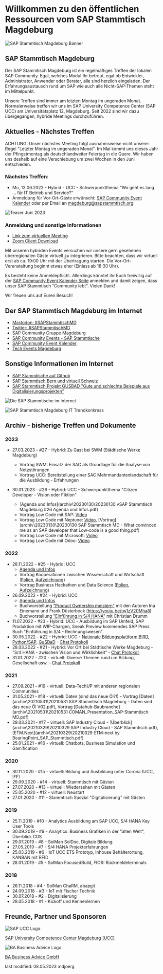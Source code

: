 # Willkommen zu den öffentlichen Ressourcen vom SAP Stammtisch Magdeburg

![SAP Stammtisch Magdeburg Banner](res\sapstammtischmd_xing_banner.png)

## SAP Stammtisch Magdeburg
Der SAP Stammtisch Magdeburg ist ein regelmäßiges Treffen der lokalen SAP Community. Egal, welches Modul Ihr betreut, egal ob Entwickler, Administrator, Anwender oder Berater, alle sind herzlich eingeladen. Der Erfahrungsaustausch rund um SAP wie auch alle Nicht-SAP-Themen steht im Mittelpunkt.

Unsere Treffen sind immer am letzten Montag im ungeraden Monat. Normalerweise treffen wir uns im SAP University Competence Center (SAP UCC) am Universitätsplatz 12, Magdeburg. Seit 2022 sind wir dazu übergegangen, hybride Meetings durchzuführen.

## Aktuelles - Nächstes Treffen

ACHTUNG: Unser nächstes Meeting folgt ausnahmsweise nicht unserer Regel "Letzter Montag im ungeraden Monat". Im Mai kommt uns dieses Jahr der Pfingstmontag als deutschlandweiter Feiertag in die Quere. Wir haben uns deshalb auf eine Verschiebung um zwei Wochen in den Juni entschieden.

### Nächstes Treffen: 
- Mo, 12.06.2022 - Hybrid - UCC - Schwerpunktthema "Wo geht es lang ... für IT Betrieb und Service?"
- Anmeldung für Vor-Ort-Gäste erwünscht: [SAP Community Event Kalender](https://groups.community.sap.com/t5/sap-stammtisch/sap-stammtisch-magdeburg-28/ec-p/258763#M103) oder per Email an [magdeburg@sapstammtisch.org](mailto:magdeburg@sapstammtisch.org)

![Teaser Juni 2023](archiv/20230612/20230612_teaser_it.jpg)


### Anmeldung und sonstige Informationen

- [Link zum virtuellen Meeting](https://us06web.zoom.us/j/83396396367?pwd=Q3ZBUEh1enZPNytsNmFvS2dMQnAyZz09)
- [Zoom Client Download](https://zoom.us/download#client_4meeting)


Mit unseren hybriden Events versuchen wir unsere gern gesehenen überregionalen Gäste virtuell zu integrieren. Bitte beachten, dass wir virtuell erst ab ca. 19:00 Uhr mit der Übertragung starten. Die Vor-Ort-Veranstaltung beginnt etwas eher (Einlass ab 18:30 Uhr).

Es besteht keine Anmeldepflicht. Allerdings könntet Ihr Euch freiwillig auf der [SAP Community Event Kalender Seite](https://groups.community.sap.com/t5/sap-stammtisch/eb-p/stammtisch) anmelden und damit zeigen, dass unser SAP Stammtisch "Community lebt". Vielen Dank!

Wir freuen uns auf Euren Besuch! 


## Der SAP Stammtisch Magdeburg im Internet

- [Mastodon: #SAPStammtischMD](https://machteburch.social/@SAPStammtisch)
- [Twitter: #SAPStammtischMD](https://www.twitter.com/hashtag/sapstammtischmd)
- [SAP Community Gruppe Magdeburg](https://groups.community.sap.com/t5/magdeburg/gh-p/magdeburg)
- [SAP Community Events - SAP Stammtische](https://groups.community.sap.com/t5/sap-stammtisch/eb-p/stammtisch)
- [SAP Community Event Kalender](https://groups.community.sap.com/t5/events/ct-p/events)
- [Tech Events Magdeburg](https://tech-events-magdeburg.de/)


## Sonstige Informationen im Internet
- [SAP Stammtische auf Github](https://sapstammtisch.github.io/welcome/)
- [SAP Stammtisch Bern und virtuell Schweiz](https://wiki.scn.sap.com/wiki/display/events/SAP+Stammtisch+Bern+und+virtuell+Schweiz)
- [SAP Stammtisch Projekt GUSBAD "Gute und schlechte Beispiele aus Digitalisierungsprojekten"](https://sapstammtisch.github.io/gusbad/)

![Die SAP Stammtische im Internet](res\sstmd_internet.jpg)

![SAP Stammtisch Magdeburg IT Trendkonkress](res\sap_stammtisch_ITK_400x400.jpg)

## Archiv - bisherige Treffen und Dokumente
### 2023
- 27.03.2023 - #27 - Hybrid: Zu Gast bei SWM (Städtische Werke Magdeburg)
    - Vortrag SWM: Einsatz der SAC als Grundlage für die Analyse von Netzstörungen
    - Vortrag UCC: Bereitstellung einer SAC Mehrmandantenlandschaft für die Ausbildung - Erfahrungen

- 30.01.2023 - #26 - Hybrid: UCC - Schwerpunktthema "Citizen Developer - Vision oder Fiktion"
    - [Agenda und Infos](archiv\20230130\20230130 vSAP Stammtisch Magdeburg #26 Agenda und Infos.pdf)
    - Vortrag Low Code mit SAP: [Video](https://youtu.be/oWl1BHiRHFc)
    - Vortrag Low Code mit Neptune: [Video](https://youtu.be/PcTZ2J0NoGo), [Vortrag](archiv\20230130\20230130 SAP Stammtisch MD - What convinced me as an SAP developer that Low-code is a good thing.pdf)
    - Vortrag Low Code mit Microsoft: [Video](https://youtu.be/9CURuOHpg7s)
    - Vortrag Low Code mit Odoo: [Video](https://youtu.be/ocZLwBzpyjA)

### 2022
- 28.11.2022 - #25 - Hybrid: UCC 
    - [Agenda und Infos](archiv\20221128\Agenda_und_Infos.pdf)
    - Vortrag Kooperationen zwischen Wissenschaft und Wirtschaft ([Folien](archiv\20221128\SAP_NextGen.pdf), [Aufzeichnung](https://youtu.be/lySmE0KPjRg))
    - Vortrag Business Hackathon und Data Science ([Folien](archiv\20221128\Business_Hackathon_und_Data_Science.pdf), [Aufzeichnung](https://youtu.be/mFU2uPHorXE))
- 26.09.2022 - #24 - Hybrid: UCC 
    - [Agenda und Infos](archiv\20220926\20220926_vSAP_Stammtisch_Magdeburg_24_Agenda_und_Infos.pdf)
    - Buchvorstellung ["Product Ownership meistern"](https://youtu.be/tw1zV20Mha8) mit den Autoren Ina Einemann und Frank Düsterbeck (https://youtu.be/tw1zV20Mha8)
    - Buchvorstellung ["Einführung in S/4 HANA"](https://youtu.be/khrVCIt9a3Y) mit Christian Drumm
- 11.07.2022 - #23 - Hybrid: UCC - Ausbildung im SAP Umfeld, SAP Produktion mit WIP-Chargen, Sneak Preview kommendes SAP Press Buch "Einführung in S/4 - Rechnungswesen"  
- 30.05.2022 - #22 - Hybrid: UCC - [Nationale Bildungsplattform BIRD](archiv\20220530\20220530_SAP_Stammtisch_Magdeburg_BIRD_Lab.pdf), [Python/SAP](archiv\20220530\20220530_SAP_Stammtisch_Magdeburg_Python_SAP.pdf), [GuSBaD](archiv\20220530\20220530_SAP_Stammtisch_Magdeburg_GuSBaD.pdf) - [Chat Protokoll](archiv\20220530\20220530_chat.txt)
- 28.03.2022 - #21 - Hybrid: Vor Ort bei Städtische Werke Magdeburg - “S/4 HANA - zwischen Vision und Wirklichkeit” - [Chat Protokoll](archiv\20220328\20220328_chat.txt)
- 31.01.2022 - #20 - virtuell: Diverse Themen rund um Bildung, Gesellschaft usw. - [Chat Protokoll](archiv\20220131\20220131_chat.txt)

### 2021
- 27.09.2021 - #19 - virtuell: Data-TechUP mit anderen regionalen Communities 
- 31.05.2021 - #18 - virtuell: Daten (sind das neue Öl?!) - Vortrag [Daten](archiv\20210531\20210531 SAP Stammtisch Magdeburg - Daten sind das neue Öl V02.pdf), Vortrag [Datahub-Baubranche](archiv\20210531\20210531 COMAN_Presentation_SAP-Stammtisch MD.pdf)
- 29.03.2021 - #17 - virtuell: SAP Industry Cloud - [Überblick](archiv\20210329\20210329 SAP Industry Cloud - SAP Stammtisch.pdf), [ETM.Next](archiv\20210329\20210329 ETM-next by BearingPoint_SAP_Stammtisch.pdf)
- 25.01.2021 - #16 - virtuell: Chatbots, Business Simulation und Gamification

### 2020
- 30.11.2020 - #15 - virtuell: Bildung und Ausbildung unter Corona (UCC, IFF)
- 29.09.2020 - #14 - virtuell: Stammtisch mit Gästen
- 27.07.2020 - #13 - virtuell: Wiedersehen mit Gästen
- 25.05.2020 - #12 - virtuell: Neustart
- 27.01.2020 - #11 - Stammtisch Spezial "Digitalisierung" mit Gästen

### 2019
- 25.11.2019 - #10 - Analytics Ausbildung am SAP UCC, S/4 HANA Key User Tools
- 30.09.2019 -  #9 - Analytics: Business Grafiken in der "alten Welt", Überblick CDS
- 29.07.2019 -  #8 - SolMan SolDoc, Digitale Bildung
- 27.05.2019 -  #7 - S/4 HANA Projekterfahrungen
- 25.03.2019 -  #6 - IoT UCC ETS Prototyp, Inhouse Behälterortung, KANBAN mit RFID
- 28.01.2019 -  #5 - SolMan FocusedBuild, FIORI Rückmeldeterminals

### 2018
- 26.11.2018 -  #4 - SolMan ChaRM, abapgit
- 24.09.2018 -  #3 - IoT mit Fischer Technik
- 30.07.2018 -  #2 - Digitalisierung
- 28.05.2018 -  #1 - Kickoff und Kennenlernen 


## Freunde, Partner und Sponsoren

![SAP UCC Logo](res\sap_ucc_logo_264x346.jpg)

[SAP University Competence Center Magdeburg (UCC)](http://www.sap-ucc.com)


![BA Business Advice Logo](res\ba_logo_512x150.jpg)

[BA Business Advice GmbH](https://www.ba-gmbh.com)


last modified: 08.05.2023 mdjoerg
